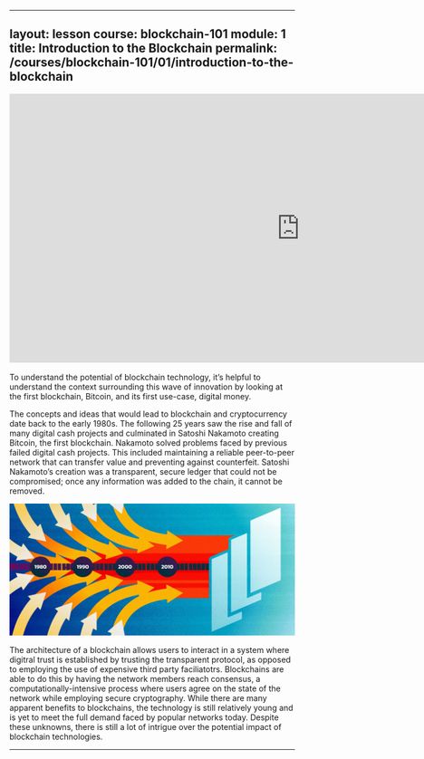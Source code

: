 
---
layout: lesson
course: blockchain-101
module: 1
title: Introduction to the Blockchain
permalink: /courses/blockchain-101/01/introduction-to-the-blockchain
---

<iframe src="https://www.youtube.com/embed/8ZeM8H1uedU?rel=0" width="1024" height="475" frameborder="0" allowfullscreen="allowfullscreen"></iframe>
 
<span class="openingParagraph">To understand the potential of blockchain technology, it’s helpful to understand the context surrounding this wave of innovation by looking at the first blockchain, Bitcoin, and its first use-case, digital money.</span>

<span style="font-weight: 400;">The concepts and ideas that would lead to blockchain and cryptocurrency date back to the early 1980s. The following 25 years saw the rise and fall of many digital cash projects and culminated in Satoshi Nakamoto creating Bitcoin, the first blockchain. Nakamoto solved problems faced by previous failed digital cash projects. This included maintaining a reliable peer-to-peer network that can transfer value and preventing against counterfeit. Satoshi Nakamoto’s creation was a transparent, secure ledger that could not be compromised; once any information was added to the chain, it cannot be removed. </span>

<img src="/assets/img/courses/blockchain-101/IntroductiontotheBlockchain_a-01.jpg" />

<span style="font-weight: 400;">The architecture of a blockchain allows users to interact in a system where digitral trust is established by trusting the transparent protocol, as opposed to employing the use of expensive third party faciliatotrs. Blockchains are able to do this by having the network members reach consensus, a computationally-intensive process where users agree on the state of the network while employing secure cryptography. While there are many apparent benefits to blockchains, the technology is still relatively young and is yet to meet the full demand faced by popular networks today. Despite these unknowns, there is still a lot of intrigue over the potential impact of blockchain technologies.</span>

---

